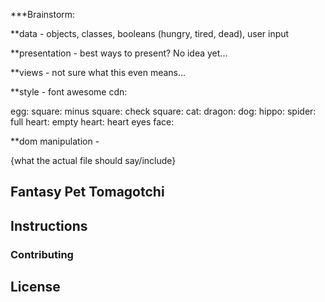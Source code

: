 ***Brainstorm:

**data - 
objects, classes, booleans (hungry, tired, dead), user input 

**presentation - 
best ways to present? No idea yet... 

**views - 
not sure what this even means...

**style - 
font awesome cdn: <link rel="stylesheet" href="https://use.fontawesome.com/releases/v5.14.0/css/all.css" integrity="sha384-HzLeBuhoNPvSl5KYnjx0BT+WB0QEEqLprO+NBkkk5gbc67FTaL7XIGa2w1L0Xbgc" crossorigin="anonymous">

egg:   <i class="fas fa-egg"></i>
square:  <i class="far fa-square"></i>
minus square:  <i class="far fa-minus-square"></i>
check square:  <i class="fas fa-check-square"></i>
cat:  <i class="fas fa-cat"></i>
dragon:  <i class="fas fa-dragon"></i>
dog:  <i class="fas fa-dog"></i>
hippo:  <i class="fas fa-hippo"></i>
spider:  <i class="fas fa-spider"></i>
full heart:  <i class="fas fa-heart"></i>
empty heart:  <i class="far fa-heart"></i>
heart eyes face:  <i class="far fa-grin-hearts"></i>

**dom manipulation -  
 

 {what the actual file should say/include}
 ## Fantasy Pet Tomagotchi 

 ## Instructions

 ### Contributing

 ## License
  